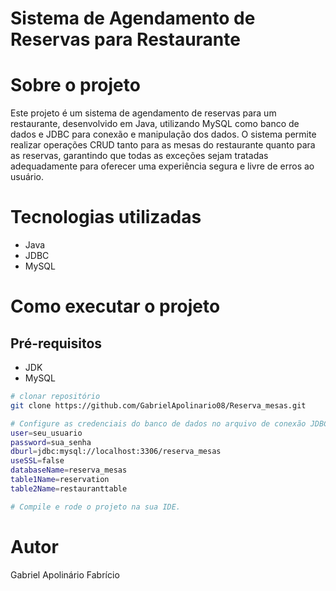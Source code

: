 # Sistema de Agendamento de Reservas para Restaurante

# Sobre o projeto

Este projeto é um sistema de agendamento de reservas para um restaurante, desenvolvido em Java, utilizando MySQL como banco de dados e JDBC para conexão e manipulação dos dados. O sistema permite realizar operações CRUD tanto para as mesas do restaurante quanto para as reservas, garantindo que todas as exceções sejam tratadas adequadamente para oferecer uma experiência segura e livre de erros ao usuário.

# Tecnologias utilizadas
- Java
- JDBC
- MySQL
  
# Como executar o projeto

## Pré-requisitos
- JDK
- MySQL

```bash
# clonar repositório
git clone https://github.com/GabrielApolinario08/Reserva_mesas.git

# Configure as credenciais do banco de dados no arquivo de conexão JDBC dentro do projeto (db.properties):
user=seu_usuario
password=sua_senha
dburl=jdbc:mysql://localhost:3306/reserva_mesas
useSSL=false
databaseName=reserva_mesas
table1Name=reservation
table2Name=restauranttable 

# Compile e rode o projeto na sua IDE.
```

# Autor

Gabriel Apolinário Fabrício


